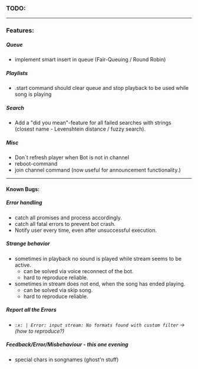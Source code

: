 ### **TODO:** ###

---

### Features: ###

##### Queue #####
- implement smart insert in queue (Fair-Queuing / Round Robin)

##### Playlists #####
- .start command should clear queue and stop playback to be used while song is playing

##### Search #####
- Add a "did you mean"-feature for all failed searches with strings (closest name - Levenshtein distance / fuzzy search).

##### Misc #####
- Don´t refresh player when Bot is not in channel
- reboot-command
- join channel command (now useful for announcement functionality.)

---

#### Known Bugs: ####

##### Error handling #####
- catch all promises and process accordingly.
- catch all fatal errors to prevent bot crash.
- Notify user every time, even after unsuccessful execution.

##### Strange behavior #####
- sometimes in playback no sound is played while stream seems to be active.
	- can be solved via voice reconnect of the bot.
	- hard to reproduce reliable.
- sometimes in stream does not end, when the song has ended playing.
	- can be solved via skip song.
	- hard to reproduce reliable.

##### Report all the Errors ####
- *`:x: | Error: input stream: No formats found with custom filter` -> (how to reproduce?)*

##### Feedback/Error/Misbehaviour - this one evening ####
- special chars in songnames (ghost'n stuff)